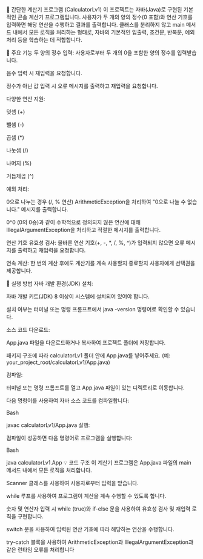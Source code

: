 🔢 간단한 계산기 프로그램 (CalculatorLv1)
이 프로젝트는 자바(Java)로 구현된 기본적인 콘솔 계산기 프로그램입니다. 사용자가 두 개의 양의 정수(0 포함)와 연산 기호를 입력하면 해당 연산을 수행하고 결과를 출력합니다. 클래스를 분리하지 않고 main 메서드 내에서 모든 로직을 처리하는 형태로, 자바의 기본적인 입출력, 조건문, 반복문, 예외 처리 등을 학습하는 데 적합합니다.

🌟 주요 기능
두 양의 정수 입력: 사용자로부터 두 개의 0을 포함한 양의 정수를 입력받습니다.

음수 입력 시 재입력을 요청합니다.

정수가 아닌 값 입력 시 오류 메시지를 출력하고 재입력을 요청합니다.

다양한 연산 지원:

덧셈 (+)

뺄셈 (-)

곱셈 (*)

나눗셈 (/)

나머지 (%)

거듭제곱 (^)

예외 처리:

0으로 나누는 경우 (/, % 연산) ArithmeticException을 처리하여 "0으로 나눌 수 없습니다." 메시지를 출력합니다.

0^0 (0의 0승)과 같이 수학적으로 정의되지 않은 연산에 대해 IllegalArgumentException을 처리하고 적절한 메시지를 출력합니다.

연산 기호 유효성 검사: 올바른 연산 기호(+, -, *, /, %, ^)가 입력되지 않으면 오류 메시지를 출력하고 재입력을 요청합니다.

연속 계산: 한 번의 계산 후에도 계산기를 계속 사용할지 종료할지 사용자에게 선택권을 제공합니다.

🚀 실행 방법
자바 개발 환경(JDK) 설치:

자바 개발 키트(JDK) 8 이상이 시스템에 설치되어 있어야 합니다.

설치 여부는 터미널 또는 명령 프롬프트에서 java -version 명령어로 확인할 수 있습니다.

소스 코드 다운로드:

App.java 파일을 다운로드하거나 복사하여 프로젝트 폴더에 저장합니다.

패키지 구조에 따라 calculatorLv1 폴더 안에 App.java를 넣어주세요. (예: your_project_root/calculatorLv1/App.java)

컴파일:

터미널 또는 명령 프롬프트를 열고 App.java 파일이 있는 디렉토리로 이동합니다.

다음 명령어를 사용하여 자바 소스 코드를 컴파일합니다:

Bash

javac calculatorLv1/App.java
실행:

컴파일이 성공하면 다음 명령어로 프로그램을 실행합니다:

Bash

java calculatorLv1.App
💡 코드 구조
이 계산기 프로그램은 App.java 파일의 main 메서드 내에서 모든 로직을 처리합니다.

Scanner 클래스를 사용하여 사용자로부터 입력을 받습니다.

while 루프를 사용하여 프로그램이 계산을 계속 수행할 수 있도록 합니다.

숫자 및 연산자 입력 시 while (true)와 if-else 문을 사용하여 유효성 검사 및 재입력 로직을 구현합니다.

switch 문을 사용하여 입력된 연산 기호에 따라 해당하는 연산을 수행합니다.

try-catch 블록을 사용하여 ArithmeticException과 IllegalArgumentException과 같은 런타임 오류를 처리합니다
